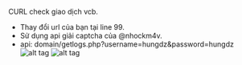 CURL check giao dịch vcb.
- Thay đổi url của bạn tại line 99.
- Sử dụng api giải captcha của @nhockm4v.
- api: domain/getlogs.php?username=hungdz&password=hungdz
![alt tag](https://www.upsieutoc.com/images/2020/02/26/Screen-Shot-2020-02-26-at-22.44.38.png)
![alt tag](https://www.upsieutoc.com/images/2020/02/26/Screen-Shot-2020-02-26-at-22.45.50.png)

